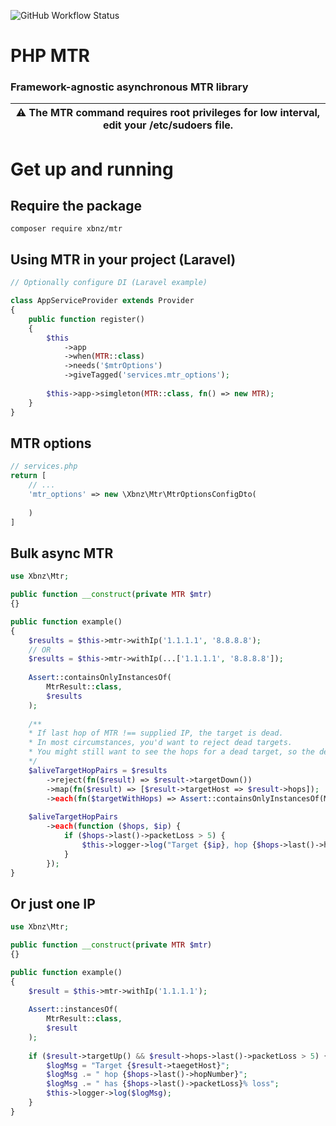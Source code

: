 ![GitHub Workflow Status](https://img.shields.io/github/workflow/status/xbnz/laravel-multi-ip/Run%20tests?label=Tests&style=for-the-badge&logo=appveyor)

# PHP MTR
### Framework-agnostic asynchronous MTR library


| :warning:  The MTR command requires root privileges for low interval, edit your /etc/sudoers file. |
|----------------------------------------------------------------------------------------------------|


# Get up and running
## Require the package
`composer require xbnz/mtr`
## Using MTR in your project (Laravel)
```php
// Optionally configure DI (Laravel example)

class AppServiceProvider extends Provider
{
    public function register()
    {
        $this
            ->app
            ->when(MTR::class)
            ->needs('$mtrOptions')
            ->giveTagged('services.mtr_options');
            
        $this->app->simgleton(MTR::class, fn() => new MTR);
    }
}
```

## MTR options

```php
// services.php
return [
    // ...
    'mtr_options' => new \Xbnz\Mtr\MtrOptionsConfigDto(
        
    )
]

```

## Bulk async MTR
```php
use Xbnz\Mtr;

public function __construct(private MTR $mtr)
{}

public function example()
{
    $results = $this->mtr->withIp('1.1.1.1', '8.8.8.8');
    // OR
    $results = $this->mtr->withIp(...['1.1.1.1', '8.8.8.8']);
    
    Assert::containsOnlyInstancesOf(
        MtrResult::class,
        $results
    );
  
    /**
    * If last hop of MTR !== supplied IP, the target is dead. 
    * In most circumstances, you'd want to reject dead targets. 
    * You might still want to see the hops for a dead target, so the default policy is not to reject.
    */
    $aliveTargetHopPairs = $results
        ->reject(fn($result) => $result->targetDown()) 
        ->map(fn($result) => [$result->targetHost => $result->hops]);
        ->each(fn($targetWithHops) => Assert::containsOnlyInstancesOf(MtrHop::class, $targetWithHops));
    
    $aliveTargetHopPairs
        ->each(function ($hops, $ip) {
            if ($hops->last()->packetLoss > 5) {
                $this->logger->log("Target {$ip}, hop {$hops->last()->hopNumber} has {$hops->last()->packetLoss}% loss")
            }
        });
}
```

## Or just one IP

```php
use Xbnz\Mtr;

public function __construct(private MTR $mtr)
{}

public function example()
{
    $result = $this->mtr->withIp('1.1.1.1');
    
    Assert::instancesOf(
        MtrResult::class,
        $result
    );
 
    if ($result->targetUp() && $result->hops->last()->packetLoss > 5) {
        $logMsg = "Target {$result->taegetHost}";
        $logMsg .= " hop {$hops->last()->hopNumber}";
        $logMsg .= " has {$hops->last()->packetLoss}% loss";
        $this->logger->log($logMsg);
    }
}
```